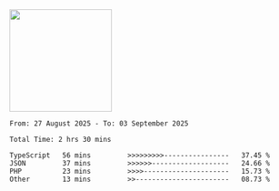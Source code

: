 <img height="180em" src="https://github-readme-stats-eight-theta.vercel.app/api?username=bkundev&show_icons=true&theme=radical&include_all_commits=true&count_private=true"/>
<!--START_SECTION:waka-->

```all_time
From: 27 August 2025 - To: 03 September 2025

Total Time: 2 hrs 30 mins

TypeScript   56 mins         >>>>>>>>>----------------   37.45 %
JSON         37 mins         >>>>>>-------------------   24.66 %
PHP          23 mins         >>>>---------------------   15.73 %
Other        13 mins         >>-----------------------   08.73 %
```

<!--END_SECTION:waka-->

